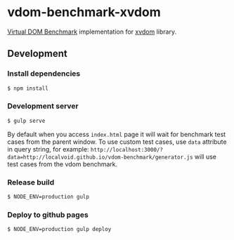 # vdom-benchmark-xvdom

[Virtual DOM Benchmark](https://github.com/localvoid/vdom-benchmark)
implementation for [xvdom](https://github.com/peterwmwong/xvdom) library.

## Development

### Install dependencies

```sh
$ npm install
```

### Development server

```sh
$ gulp serve
```

By default when you access `index.html` page it will wait for
benchmark test cases from the parent window. To use custom test cases,
use `data` attribute in query string, for example:
`http://localhost:3000/?data=http://localvoid.github.io/vdom-benchmark/generator.js`
will use test cases from the vdom benchmark.

### Release build

```sh
$ NODE_ENV=production gulp
```

### Deploy to github pages

```sh
$ NODE_ENV=production gulp deploy
```

